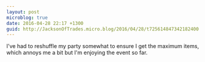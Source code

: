 ```yaml
---
layout: post
microblog: true
date: 2016-04-28 22:17 +1300
guid: http://JacksonOfTrades.micro.blog/2016/04/28/t725614847342182400.html
---
```

I've had to reshuffle my party somewhat to ensure I get the maximum items, which annoys me a bit but I'm enjoying the event so far.
